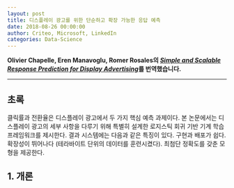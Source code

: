 ```yaml
---
layout: post
title: 디스플레이 광고를 위한 단순하고 확장 가능한 응답 예측
date: 2018-08-26 00:00:00
author: Criteo, Microsoft, LinkedIn
categories: Data-Science
---  
```

  
  
**Olivier Chapelle, Eren Manavoglu, Romer Rosales의 [*Simple and Scalable Response Prediction for Display Advertising*](http://people.csail.mit.edu/romer/papers/TISTRespPredAds.pdf)를 번역했습니다.**
  
  
- - -
    
## 초록
  
클릭률과 전환율은 디스플레이 광고에서 두 가지 핵심 예측 과제이다. 본 논문에서는 디스플레이 광고의 세부 사항을 다루기 위해 특별히 설계한 로지스틱 회귀 기반 기계 학습 프레임워크를 제시한다. 결과 시스템에는 다음과 같은 특징이 있다. 구현과 배포가 쉽다. 확장성이 뛰어나다 (테라바이트 단위의 데이터를 훈련시켰다). 최첨단 정확도를 갖춘 모형을 제공한다.
  
## 1. 개론  

